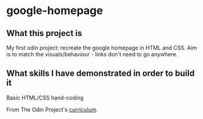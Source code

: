 # google-homepage

## What this project is
My first odin project: recreate the google homepage in HTML and CSS. Aim is to match the visuals/behaviour - links don't need to go anywhere.

## What skills I have demonstrated in order to build it
Basic HTML/CSS hand-coding

From The Odin Project's [curriculum](http://www.theodinproject.com/courses/web-development-101/lessons/html-css).